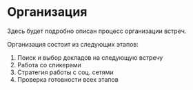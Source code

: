 # Организация

Здесь будет подробно описан процесс организации встреч.

Организация состоит из следующих этапов:

1. Поиск и выбор докладов на следующую встречу
2. Работа со спикерами
3. Стратегия работы с соц. сетями  
4. Проверка готовности всех этапов
